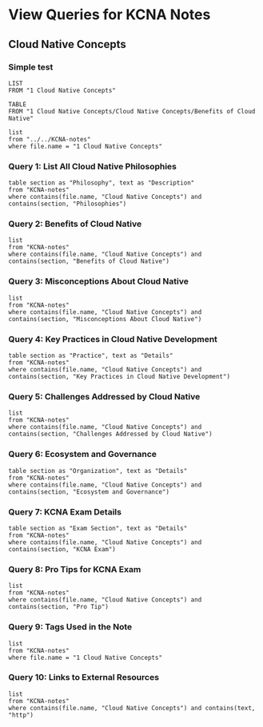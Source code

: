 #  View Queries for KCNA Notes

## Cloud Native Concepts

### Simple test


```dataview
LIST
FROM "1 Cloud Native Concepts"
```

```dataview
TABLE
FROM "1 Cloud Native Concepts/Cloud Native Concepts/Benefits of Cloud Native"
```

```dataview
list
from "../../KCNA-notes"
where file.name = "1 Cloud Native Concepts"
```

### Query 1: List All Cloud Native Philosophies

```dataview
table section as "Philosophy", text as "Description"
from "KCNA-notes"
where contains(file.name, "Cloud Native Concepts") and contains(section, "Philosophies")
```

### Query 2: Benefits of Cloud Native

```dataview
list
from "KCNA-notes"
where contains(file.name, "Cloud Native Concepts") and contains(section, "Benefits of Cloud Native")
```

### Query 3: Misconceptions About Cloud Native

```dataview
list
from "KCNA-notes"
where contains(file.name, "Cloud Native Concepts") and contains(section, "Misconceptions About Cloud Native")
```

### Query 4: Key Practices in Cloud Native Development

```dataview
table section as "Practice", text as "Details"
from "KCNA-notes"
where contains(file.name, "Cloud Native Concepts") and contains(section, "Key Practices in Cloud Native Development")
```

### Query 5: Challenges Addressed by Cloud Native

```dataview
list
from "KCNA-notes"
where contains(file.name, "Cloud Native Concepts") and contains(section, "Challenges Addressed by Cloud Native")
```

### Query 6: Ecosystem and Governance

```dataview
table section as "Organization", text as "Details"
from "KCNA-notes"
where contains(file.name, "Cloud Native Concepts") and contains(section, "Ecosystem and Governance")
```

### Query 7: KCNA Exam Details

```dataview
table section as "Exam Section", text as "Details"
from "KCNA-notes"
where contains(file.name, "Cloud Native Concepts") and contains(section, "KCNA Exam")
```

### Query 8: Pro Tips for KCNA Exam

```dataview
list
from "KCNA-notes"
where contains(file.name, "Cloud Native Concepts") and contains(section, "Pro Tip")
```

### Query 9: Tags Used in the Note

```dataview
list
from "KCNA-notes"
where file.name = "1 Cloud Native Concepts"
```

### Query 10: Links to External Resources

```dataview
list
from "KCNA-notes"
where contains(file.name, "Cloud Native Concepts") and contains(text, "http")
```
